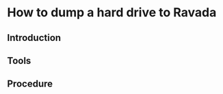 How to dump a hard drive to Ravada
==================================

Introduction
------------

Tools
-----

Procedure
---------
